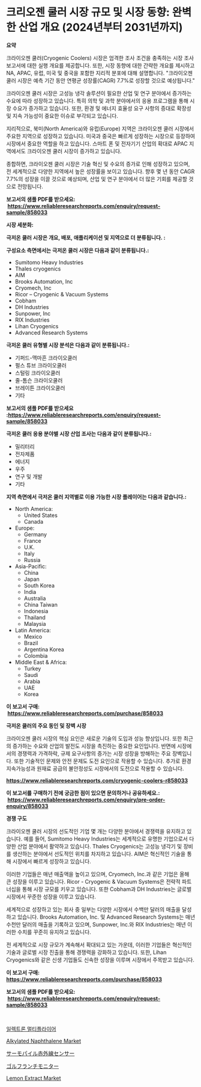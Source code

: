 <p><h1>크리오젠 쿨러 시장 규모 및 시장 동향: 완벽한 산업 개요 (2024년부터 2031년까지)</h1></p><p><strong>요약</strong></p>
<p><p>크라이오젠 쿨러(Cryogenic Coolers) 시장은 엄격한 조사 조건을 충족하는 시장 조사 보고서에 대한 실행 개요를 제공합니다. 또한, 시장 동향에 대한 간략한 개요를 제시하고 NA, APAC, 유럽, 미국 및 중국을 포함한 지리적 분포에 대해 설명합니다. "크라이오젠 쿨러 시장은 예측 기간 동안 연평균 성장률(CAGR) 7.7%로 성장할 것으로 예상됩니다." </p><p>크라이오젠 쿨러 시장은 고성능 냉각 솔루션이 필요한 산업 및 연구 분야에서 증가하는 수요에 따라 성장하고 있습니다. 특히 의학 및 과학 분야에서의 응용 프로그램을 통해 시장 수요가 증가하고 있습니다. 또한, 환경 및 에너지 효율성 요구 사항의 증대로 확장성 및 지속 가능성이 중요한 이슈로 부각되고 있습니다.</p><p>지리적으로, 북미(North America)와 유럽(Europe) 지역은 크라이오젠 쿨러 시장에서 주요한 지역으로 성장하고 있습니다. 미국과 중국은 빠르게 성장하는 시장으로 등장하여 시장에서 중요한 역할을 하고 있습니다. 스마트 폰 및 전자기기 산업의 확대로 APAC 지역에서도 크라이오젠 쿨러 시장이 증가하고 있습니다.</p><p>종합하면, 크라이오젠 쿨러 시장은 기술 혁신 및 수요의 증가로 인해 성장하고 있으며, 전 세계적으로 다양한 지역에서 높은 성장률을 보이고 있습니다. 향후 몇 년 동안 CAGR 7.7%의 성장을 이끌 것으로 예상되며, 산업 및 연구 분야에서 더 많은 기회를 제공할 것으로 전망됩니다.</p></p>
<p><strong>보고서의 샘플 PDF를 받으세요: &nbsp;<a href="https://www.reliableresearchreports.com/enquiry/request-sample/858033">https://www.reliableresearchreports.com/enquiry/request-sample/858033</a></strong></p>
<p><strong>시장 세분화:</strong></p>
<p><strong> 극저온 쿨러 시장은 개요, 배포, 애플리케이션 및 지역으로 더 분류됩니다. :</strong></p>
<p><strong>구성요소 측면에서는 극저온 쿨러 시장은 다음과 같이 분류됩니다.:</strong></p>
<p><ul><li>Sumitomo Heavy Industries</li><li>Thales cryogenics</li><li>AIM</li><li>Brooks Automation, Inc</li><li>Cryomech, Inc</li><li>Ricor – Cryogenic & Vacuum Systems</li><li>Cobham</li><li>DH Industries</li><li>Sunpower, Inc</li><li>RIX Industries</li><li>Lihan Cryogenics</li><li>Advanced Research Systems</li></ul></p>
<p><strong> 극저온 쿨러 유형별 시장 분석은 다음과 같이 분류됩니다.:</strong></p>
<p><ul><li>기퍼드-맥마흔 크라이오쿨러</li><li>펄스 튜브 크라이오쿨러</li><li>스털링 크라이오쿨러</li><li>줄-톰슨 크라이오쿨러</li><li>브레이튼 크라이오쿨러</li><li>기타</li></ul></p>
<p><strong>보고서의 샘플 PDF를 받으세요 :<a href="https://www.reliableresearchreports.com/enquiry/request-sample/858033">https://www.reliableresearchreports.com/enquiry/request-sample/858033</a></strong></p>
<p><strong> 극저온 쿨러 응용 분야별 시장 산업 조사는 다음과 같이 분류됩니다.:</strong></p>
<p><ul><li>밀리터리</li><li>전자제품</li><li>에너지</li><li>우주</li><li>연구 및 개발</li><li>기타</li></ul></p>
<p><strong>지역 측면에서 극저온 쿨러 지역별로 이용 가능한 시장 플레이어는 다음과 같습니다.:</strong></p>
<p><ul>
    <li>
        North America:
        <ul>
            <li>United States</li>
            <li>Canada</li>
        </ul>
    </li>
    <li>
        Europe:
        <ul>
            <li>Germany</li>
            <li>France</li>
            <li>U.K.</li>
            <li>Italy</li>
            <li>Russia</li>
        </ul>
    </li>
    <li>
        Asia-Pacific:
        <ul>
            <li>China</li>
            <li>Japan</li>
            <li>South Korea</li>
            <li>India</li>
            <li>Australia</li>
            <li>China Taiwan</li>
            <li>Indonesia</li>
            <li>Thailand</li>
            <li>Malaysia</li>
        </ul>
    </li>
    <li>
        Latin America:
        <ul>
            <li>Mexico</li>
            <li>Brazil</li>
            <li>Argentina Korea</li>
            <li>Colombia</li>
        </ul>
    </li>
    <li>
        Middle East & Africa:
        <ul>
            <li>Turkey</li>
            <li>Saudi</li>
            <li>Arabia</li>
            <li>UAE</li>
            <li>Korea</li>
        </ul>
    </li>
    </ul></p>
<p><strong>이 보고서 구매: &nbsp;<a href="https://www.reliableresearchreports.com/purchase/858033">https://www.reliableresearchreports.com/purchase/858033</a></strong></p>
<p><strong>극저온 쿨러의 주요 동인 및 장벽 시장</strong></p>
<p><p>크라이오젠 쿨러 시장의 핵심 요인은 새로운 기술의 도입과 성능 향상입니다. 또한 최근의 증가하는 수요와 산업의 발전도 시장을 촉진하는 중요한 요인입니다. 반면에 시장에서의 경쟁력과 가격하락, 규제 요구사항의 증가는 시장 성장을 방해하는 주요 장벽입니다. 또한 기술적인 문제와 안전 문제도 도전 요인으로 작용할 수 있습니다. 추가로 환경 지속가능성과 원재료 공급의 불안정성도 시장에서의 도전으로 작용할 수 있습니다.</p></p>
<p><strong><a href="https://www.reliableresearchreports.com/cryogenic-coolers-r858033">https://www.reliableresearchreports.com/cryogenic-coolers-r858033</a></strong></p>
<p><strong>이 보고서를 구매하기 전에 궁금한 점이 있으면 문의하거나 공유하세요.: &nbsp;<a href="https://www.reliableresearchreports.com/enquiry/pre-order-enquiry/858033">https://www.reliableresearchreports.com/enquiry/pre-order-enquiry/858033</a></strong></p>
<p><strong>경쟁 구도</strong></p>
<p><p>크라이오젠 쿨러 시장의 선도적인 기업 몇 개는 다양한 분야에서 경쟁력을 유지하고 있습니다. 예를 들어, Sumitomo Heavy Industries는 세계적으로 유명한 기업으로서 다양한 산업 분야에서 활약하고 있습니다. Thales Cryogenics는 고성능 냉각기 및 장비를 생산하는 분야에서 선도적인 위치를 차지하고 있습니다. AIM은 혁신적인 기술을 통해 시장에서 빠르게 성장하고 있습니다.</p><p>이러한 기업들은 매년 매출액을 높이고 있으며, Cryomech, Inc.과 같은 기업은 올해 큰 성장을 이루고 있습니다. Ricor - Cryogenic & Vacuum Systems은 전략적 파트너십을 통해 시장 규모를 키우고 있습니다. 또한 Cobham과 DH Industries는 글로벌 시장에서 꾸준한 성장을 이루고 있습니다.</p><p>세계적으로 성장하고 있는 회사 중 일부는 다양한 시장에서 수백만 달러의 매출을 달성하고 있습니다. Brooks Automation, Inc. 및 Advanced Research Systems는 매년 수천만 달러의 매출을 기록하고 있으며, Sunpower, Inc.와 RIX Industries는 매년 이러한 수치를 꾸준히 유지하고 있습니다.</p><p>전 세계적으로 시장 규모가 계속해서 확대되고 있는 가운데, 이러한 기업들은 혁신적인 기술과 글로벌 시장 진출을 통해 경쟁력을 강화하고 있습니다. 또한, Lihan Cryogenics와 같은 신생 기업들도 신속한 성장을 이루며 시장에서 주목받고 있습니다.</p></p>
<p><strong>이 보고서 구매: &nbsp; <a href="https://www.reliableresearchreports.com/purchase/858033">https://www.reliableresearchreports.com/purchase/858033</a></strong></p>
<p><strong>보고서의 샘플 PDF를 받으세요: &nbsp;<a href="https://www.reliableresearchreports.com/enquiry/request-sample/858033">https://www.reliableresearchreports.com/enquiry/request-sample/858033</a></strong><strong></strong></p>
<p>&nbsp;</p>
<p><p><a href="https://github.com/vs10l4sfg5c/Market-Research-Report-List-1/blob/main/307475721523.md">일렉트론 멀티플라이어</a></p><p><a href="https://issuu.com/reportprime-2/docs/alkylated-naphthalene-market-size-2030.pptx">Alkylated Naphthalene Market</a></p><p><a href="https://github.com/cnnriuez22368/Market-Research-Report-List-1/blob/main/976756123449.md">サーモパイル赤外線センサー</a></p><p><a href="https://github.com/zekaoe592392/Market-Research-Report-List-1/blob/main/560445923421.md">ゴルフランチモニター</a></p><p><a href="https://issuu.com/reportprime-2/docs/lemon-extract-market-size-2030.pptx">Lemon Extract Market</a></p></p>